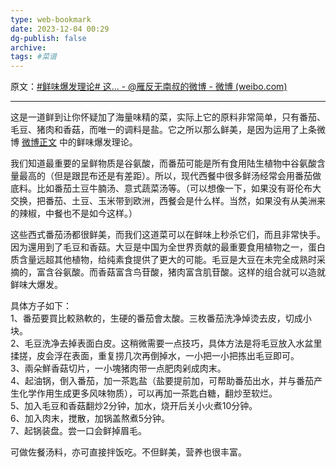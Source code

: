 ```yaml
---
type: web-bookmark
date: 2023-12-04 00:29
dg-publish: false
archive: 
tags: #菜谱
---
```


原文：[\#鲜味爆发理论# 这... - @雁反无南叔的微博 - 微博 (weibo.com)](https://weibo.com/3175262715/GE1w5jsEP?pagetype=fav)

---

这是一道鲜到让你怀疑加了海量味精的菜，实际上它的原料非常简单，只有番茄、毛豆、猪肉和香菇，而唯一的调料是盐。它之所以那么鲜美，是因为运用了上条微博 [微博正文]( https://m.weibo.cn/3175262715/4295154267243295 ) 中的鲜味爆发理论。  
  
我们知道最重要的呈鲜物质是谷氨酸，而番茄可能是所有食用陆生植物中谷氨酸含量最高的（但是跟昆布还是有差距）。所以，现代西餐中很多鲜汤经常会用番茄做底料。比如番茄土豆牛腩汤、意式蔬菜汤等。（可以想像一下，如果没有哥伦布大交换，把番茄、土豆、玉米带到欧洲，西餐会是什么样。当然，如果没有从美洲来的辣椒，中餐也不是如今这样。）  
  
这些西式番茄汤都很鲜美，而我们这道菜可以在鲜味上秒杀它们，而且非常快手。因为還用到了毛豆和香菇。大豆是中国为全世界贡献的最重要食用植物之一，蛋白质含量远超其他植物，给纯素食提供了更大的可能。毛豆是大豆在未完全成熟时采摘的，富含谷氨酸。而香菇富含鸟苷酸，猪肉富含肌苷酸。这样的组合就可以造就鲜味大爆发。  
  
具体方子如下：  
1、番茄要買比較熟軟的，生硬的番茄會太酸。三枚番茄洗净焯烫去皮，切成小块。  
2、毛豆洗净去掉表面白皮。这稍微需要一点技巧，具体方法是将毛豆放入水盆里揉搓，皮会浮在表面，重复捞几次再倒掉水，一小把一小把拣出毛豆即可。  
3、兩朵鮮香菇切片，一小塊猪肉带一点肥肉剁成肉末。  
4、起油锅，倒入番茄，加一茶匙盐（盐要提前加，可帮助番茄出水，并与番茄产生化学作用生成更多风味物质），可以再加一茶匙白糖，翻炒至软烂。  
5、加入毛豆和香菇翻炒2分钟，加水，烧开后关小火煮10分钟。  
6、加入肉末，搅散，加锅盖熬煮5分钟。  
7、起锅装盘。尝一口会鲜掉眉毛。  
  
可做佐餐汤料，亦可直接拌饭吃。不但鲜美，营养也很丰富。